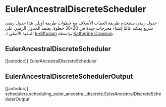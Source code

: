 # EulerAncestralDiscreteScheduler

جدول زمني يستخدم طريقة العينات الأسلاف مع خطوات طريقة أويلر. هذا جدول زمني سريع يمكنه غالبًا إنشاء مخرجات جيدة في 20-30 خطوة. يعتمد الجدول الزمني على التنفيذ الأصلي لـ [k-diffusion](https://github.com/crowsonkb/k-diffusion/blob/481677d114f6ea445aa009cf5bd7a9cdee909e47/k_diffusion/sampling.py#L72) بواسطة [Katherine Crowson](https://github.com/crowsonkb/).

## EulerAncestralDiscreteScheduler

[[autodoc]] EulerAncestralDiscreteScheduler

## EulerAncestralDiscreteSchedulerOutput

[[autodoc]] schedulers.scheduling_euler_ancestral_discrete.EulerAncestralDiscreteSchedulerOutput
